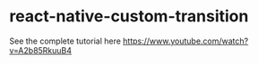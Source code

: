 # react-native-custom-transition

See the complete tutorial here https://www.youtube.com/watch?v=A2b85RkuuB4